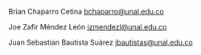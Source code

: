 Brian Chaparro Cetina
bchaparro@unal.edu.co

Joe Zafir Méndez León
jzmendezl@unal.edu.co

Juan Sebastian Bautista Suárez
jbautistas@unal.edu.co
